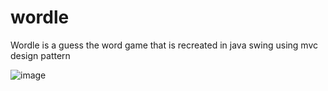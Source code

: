 # wordle
 Wordle is a guess the word game that is recreated in java swing using mvc design pattern

![image](https://user-images.githubusercontent.com/64012474/168835793-b0e6aae9-66e9-4cfb-b8b4-f4d9ceddf803.png)
